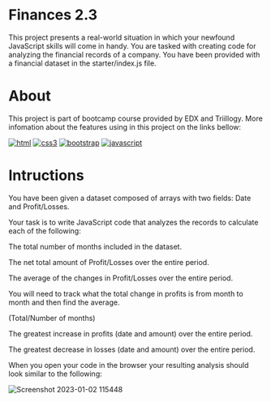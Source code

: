 # Finances 2.3

This project presents a real-world situation in which your newfound JavaScript skills will come in handy. You are tasked with creating code for analyzing the financial records of a company. You have been provided with a financial dataset in the starter/index.js file.

# About

 This project is part of bootcamp course provided by EDX and Triillogy. More infomation about the features using in this project on the links bellow: 

[![html](https://user-images.githubusercontent.com/117309987/210229486-9f5e01e3-3c35-4238-817a-f65bfac95378.png)][1]
[![css3](https://user-images.githubusercontent.com/117309987/210229484-4fc2f739-1c58-48f4-ae1c-b9445d6bb90b.png)][2]
[![bootstrap](https://user-images.githubusercontent.com/117309987/210229483-76a364a5-60ce-4b24-aa64-50e0930bbed0.png)][3]
[![javascript](https://user-images.githubusercontent.com/117309987/210229488-f2a2488d-dc55-4ab0-b1d8-08326a315393.png)][4]


[1]: https://www.w3schools.com/html
[2]: https://www.w3schools.com/css
[3]: https://getbootstrap.com 
[4]: https://www.w3schools.com/js

# Intructions

You have been given a dataset composed of arrays with two fields: Date and Profit/Losses.

Your task is to write JavaScript code that analyzes the records to calculate each of the following:

The total number of months included in the dataset.

The net total amount of Profit/Losses over the entire period.

The average of the changes in Profit/Losses over the entire period.

You will need to track what the total change in profits is from month to month and then find the average.

(Total/Number of months)

The greatest increase in profits (date and amount) over the entire period.

The greatest decrease in losses (date and amount) over the entire period.

When you open your code in the browser your resulting analysis should look similar to the following:

![Screenshot 2023-01-02 115448](https://user-images.githubusercontent.com/117309987/210228162-faaf28bc-5667-4913-a33f-f4525fd22fe5.png)


